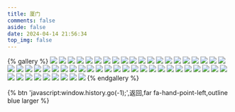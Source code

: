 ```yaml
---
title: 厦门
comments: false
aside: false
date: 2024-04-14 21:56:34
top_img: false
---
```


{% gallery %}
![](https://blogfiles.oss.fyz666.xyz/webp/a35600fd-3b20-446f-9f2d-2766456dcf8d.webp)
![](https://blogfiles.oss.fyz666.xyz/webp/a0cb7dcf-4e90-4202-9ea8-9390b2e5cce3.webp)
![](https://blogfiles.oss.fyz666.xyz/webp/4bf8a1ce-982e-4d57-bcad-2c13874613c5.webp)
![](https://blogfiles.oss.fyz666.xyz/webp/32a53aae-5a9c-4eff-b82e-de65b26f854c.webp)
![](https://blogfiles.oss.fyz666.xyz/webp/7fcb1fba-3960-45b5-bbbf-399cb7a8658c.webp)
![](https://blogfiles.oss.fyz666.xyz/webp/98d217cf-996b-46c4-870b-a17ab9074f7b.webp)
![](https://blogfiles.oss.fyz666.xyz/webp/cb981e34-1fc0-455c-8312-f629ba497bda.webp)
![](https://blogfiles.oss.fyz666.xyz/webp/fa26487d-aca4-472f-8266-b724b6a9c9f4.webp)
![](https://blogfiles.oss.fyz666.xyz/webp/f11acae3-dbd6-413c-a44b-a001af7ac18c.webp)
![](https://blogfiles.oss.fyz666.xyz/jpeg/6fa6859e-b263-447d-a58a-d51abdeb2f46.jpeg)
![](https://blogfiles.oss.fyz666.xyz/webp/4d22fe75-4e34-4d75-9259-789c88829807.webp)
![](https://blogfiles.oss.fyz666.xyz/webp/646a8bd0-414e-472e-ae58-351aa87fd4c5.webp)
![](https://blogfiles.oss.fyz666.xyz/jpeg/518c53bf-6406-48f8-89ca-69b2550f0d29.jpeg)
![](https://blogfiles.oss.fyz666.xyz/webp/067debbe-88b5-42c0-837d-39d4e9879cbd.webp)
![](https://blogfiles.oss.fyz666.xyz/webp/6312d133-71ef-46e5-9ca5-2bb157f4a297.webp)
![](https://blogfiles.oss.fyz666.xyz/webp/8e0d42cd-99e8-48f6-a6c4-ddb6d6e96678.webp)
![](https://blogfiles.oss.fyz666.xyz/webp/53dedc2a-bf2e-4468-ad75-7c72acf2f838.webp)
![](https://blogfiles.oss.fyz666.xyz/webp/a9192259-bdcb-44d5-bdb7-a3c0cbfbfb9f.webp)
![](https://blogfiles.oss.fyz666.xyz/webp/29fbc2af-afa9-4f07-bca3-0648f51ec186.webp)
![](https://blogfiles.oss.fyz666.xyz/webp/bb237989-132f-4e4b-83c6-1d060eba90f3.webp)
![](https://blogfiles.oss.fyz666.xyz/jpeg/5f5e9280-fabc-4670-9604-f7d65fd42d31.jpeg)
![](https://blogfiles.oss.fyz666.xyz/webp/ed71b30e-1d36-4f8a-8497-c932b26da186.webp)
![](https://blogfiles.oss.fyz666.xyz/webp/c403e14a-6d1a-42d3-8f90-28dd87fa489e.webp)
![](https://blogfiles.oss.fyz666.xyz/webp/3dd49316-b79a-4641-ba24-f5835f5d0a93.webp)
![](https://blogfiles.oss.fyz666.xyz/webp/b87e8e95-693e-4da3-98fa-26ae45af6049.webp)
![](https://blogfiles.oss.fyz666.xyz/webp/bf58d5f4-9d43-4eee-ba0f-c2031b4ba4dc.webp)
![](https://blogfiles.oss.fyz666.xyz/webp/26af9b4e-c4f3-466b-a05c-842dc34f3a61.webp)
![](https://blogfiles.oss.fyz666.xyz/webp/b644812b-2ec9-489a-828d-fb5b76077242.webp)
![](https://blogfiles.oss.fyz666.xyz/webp/32b4ea81-1130-4ec3-b05e-b6e7a394408b.webp)
![](https://blogfiles.oss.fyz666.xyz/webp/d5cfd42d-4fdf-45f3-83fc-2ebc59a2a699.webp)
![](https://blogfiles.oss.fyz666.xyz/webp/ae5dd064-33bf-4344-896d-a90800bed64d.webp)
![](https://blogfiles.oss.fyz666.xyz/webp/d96765ae-c31c-4b3b-9a02-d464043e2dca.webp)
![](https://blogfiles.oss.fyz666.xyz/webp/43cd8ac6-56b2-4a7c-81ad-5ecd01cc1cc7.webp)
![](https://blogfiles.oss.fyz666.xyz/webp/38306bbe-9837-4a8e-833d-8fadd0fc0006.webp)
![](https://blogfiles.oss.fyz666.xyz/jpeg/f1a90825-b899-487c-88b1-cb280aa95194.jpeg)
![](https://blogfiles.oss.fyz666.xyz/webp/b69850c9-e9f3-4438-b085-a12e822654dd.webp)
![](https://blogfiles.oss.fyz666.xyz/webp/a2393e6e-82b4-4b5e-bbdf-9125610fcd6f.webp)
![](https://blogfiles.oss.fyz666.xyz/webp/3d788c99-1499-40cb-8ace-05c50c292f9e.webp)
![](https://blogfiles.oss.fyz666.xyz/webp/74eabfab-eafc-49d0-8c41-122c7275ea56.webp)
![](https://blogfiles.oss.fyz666.xyz/webp/eb8d90cc-4dae-4dea-a798-763a1eabdac0.webp)
![](https://blogfiles.oss.fyz666.xyz/jpeg/5bba0ec1-ccb7-4f08-8f5f-769f5572ae67.jpeg)
![](https://blogfiles.oss.fyz666.xyz/webp/67043b85-e556-4834-84a2-ef811392b8dd.webp)
![](https://blogfiles.oss.fyz666.xyz/webp/eed6e5b4-1d9a-4c7b-8a32-2e80db2233aa.webp)
![](https://blogfiles.oss.fyz666.xyz/webp/214a27a1-e1f8-4d3b-8a78-92a8fb4e0940.webp)
![](https://blogfiles.oss.fyz666.xyz/webp/4d91cf20-452d-469c-a56c-90de33d7ddca.webp)
![](https://blogfiles.oss.fyz666.xyz/webp/934ebeb4-5e06-4267-98d9-dce5aaedc2a6.webp)
![](https://blogfiles.oss.fyz666.xyz/webp/f645a471-fa95-40c2-949b-6e9d5846bea1.webp)
![](https://blogfiles.oss.fyz666.xyz/webp/e58969f8-7f9c-43ce-85f0-eb9f654d6f12.webp)
![](https://blogfiles.oss.fyz666.xyz/webp/e8411c50-542b-49a2-8f93-43fe0033d2fc.webp)
![](https://blogfiles.oss.fyz666.xyz/webp/b1fd6c31-fdeb-44a5-815c-b0309d8e25fd.webp)
![](https://blogfiles.oss.fyz666.xyz/webp/86a6edb2-49fd-4a20-98d0-2bf8c4062748.webp)
![](https://blogfiles.oss.fyz666.xyz/webp/9815eb40-1c64-4cec-bca2-57dbafe2e723.webp)
![](https://blogfiles.oss.fyz666.xyz/webp/06311302-7f66-4b2f-9ee1-054abc8910cf.webp)
![](https://blogfiles.oss.fyz666.xyz/webp/3a4b336b-67ad-404a-9350-32d46563e35d.webp)
{% endgallery %}

{% btn 'javascript:window.history.go(-1);',返回,far fa-hand-point-left,outline blue larger %}
